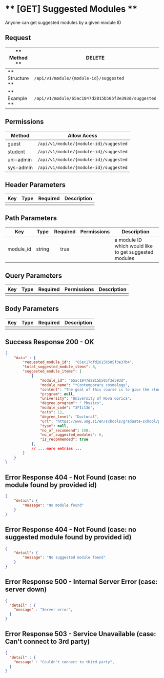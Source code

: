 # ** [GET] Suggested Modules **

Anyone can get suggested modules by a given module ID

## Request

| ** Method **     | DELETE                                              |
| ---------------- | --------------------------------------------------- |
| ** Structure **  | `/api/v1/module/{module-id}/suggested`              |
| ** Example **    | `/api/v1/module/65ac1847d2815b505f3e393d/suggested` |

## Permissions

| Method          | Allow Acess                            |
| ----------------| -------------------------------------- |
| guest           | `/api/v1/module/{module-id}/suggested` |
| student         | `/api/v1/module/{module-id}/suggested` |
| uni-admin       | `/api/v1/module/{module-id}/suggested` |
| sys-admin       | `/api/v1/module/{module-id}/suggested` |

## Header Parameters

| Key                 | Type       | Required  | Description                                         |
| ------------------- | :--------: | :-------: | --------------------------------------------------- |
|                     |            |           |                                                     |

## Path Parameters

| Key               | Type      | Required     | Permissions  | Description                                            |
| ----------------- | :-------: | :----------: | :----------: | ------------------------------------------------------ |
| module_id         | string    | true         |              | a module ID which would like to get suggested modules  |

## Query Parameters

| Key       | Type      | Required     | Permissions  | Description                     |
| --------- | :-------: | :----------: | :----------: | ------------------------------- |
|           |           |              |              |                                 |

## Body Parameters

| Key          | Type         | Required     | Description                               |
| ------------ | :----------: | :----------: | ----------------------------------------- |
|              |              |              |                                           |


## Success Response 200 - OK
```json
{
    "data" : {
        "requested_module_id":  "65ac17dfd2815b505f3e37b4",
        "total_suggested_module_items": 8,
        "suggested_module_items": [
            {
                "module_id": "65ac1847d2815b505f3e393d",
                "module_name": "*Contemporary cosmology",
                "content": "The goal of this course is to give the student a solid background in the physics of the universe and it's evolution and to introduce topics at the forefront of current research such as dark matter, dark energy and large-scale structure formation. / Homogeneous cosmology: • Kinematics of the Universe and • Dynamics of the Expansion Early Universe: • inflation • cosmic neutrino background, • big bang nucleosynthesis and • recombination Cosmological perturbations: • statistics of random Gaussian fields • initial perturbation generation linear evolution of fluctuations and matter power spectrum • CMB • Non-linear evolution and N-body simulations • Lyman –alpha and 21 cm as cosmological probes • Dark matter and dark energy Knowledge and understanding: Students will cover several topics in modern cosmology, such as: thermal history of the universe, and cosmological perturbations. Steven Weinberg, Cosmology, Oxford University Press, 2008 E-version Scott Dodelson, Modern Cosmology, Elsevier, 2003 E-version Oral seminar (100%) Gabrijela Zaharijas is an associate professor of Physics at the University of Nova Gorica and works within the Fermi LAT and CTA collaborations.",
                "program": null,
                "university": "University of Nova Gorica",
                "degree_program": " Physics",
                "module_code": "3FIi13n",
                "ects": 12,
                "degree_level": "Doctoral",
                "url": "https://www.ung.si/en/schools/graduate-school/programmes/3FI/2023/3FIi13n/2023/",
                "type": null,
                "no_of_recommend": 108,
                "no_of_suggested_modules": 6,
                "is_recommended": true
            },
            // ... more entries ...
        ]
    }
}
```

## Error Response 404 - Not Found (case: no module found by provided id)
```json
{
    "detail": {
        "message": "No module found"
    }
}
```

## Error Response 404 - Not Found (case: no suggested module found by provided id)
```json
{
    "detail": {
        "message": "No suggested module found"
    }
}
```

## Error Response 500 - Internal Server Error (case: server down)
```json
{
  "detail" : {
    "message" : "Server error",
  }
}
```

## Error Response 503 - Service Unavailable (case: Can't connect to 3rd party)
```json
{
  "detail" : {
    "message" : "Couldn't connect to third party",
  }
}
```
